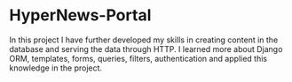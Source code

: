 # HyperNews-Portal

In this project I have further developed my skills in creating content in the database and serving the data through HTTP. I learned more about Django ORM, templates, forms, queries, filters, authentication and applied this knowledge in the project.
